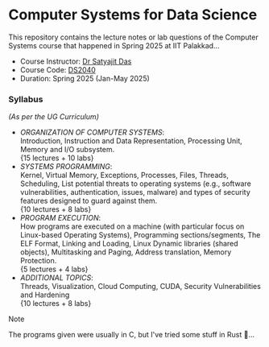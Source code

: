 # Computer Systems for Data Science

This repository contains the lecture notes or lab questions of the Computer Systems course that happened in Spring 2025 at IIT Palakkad...

- Course Instructor: [Dr Satyajit Das](https://iitpkd.ac.in/people/satyajitdas)
- Course Code: [DS2040](https://mfsdsai.iitpkd.ac.in/courses.php)
- Duration: Spring 2025 (Jan-May 2025)


### Syllabus
_(As per the UG Curriculum)_

- _ORGANIZATION OF COMPUTER SYSTEMS_: \
  Introduction, Instruction and Data Representation, Processing Unit, Memory and I/O subsystem. \
  {15 lectures + 10 labs}
- _SYSTEMS PROGRAMMING_: \
  Kernel, Virtual Memory, Exceptions, Processes, Files, Threads, Scheduling, List potential threats to operating systems (e.g., software vulnerabilities, authentication, issues, malware) and types of security features designed to guard against them. \
  {10 lectures + 8 labs}
- _PROGRAM EXECUTION_: \
  How programs are executed on a machine (with particular focus on Linux-based Operating Systems), Programming sections/segments, The ELF Format, Linking and Loading, Linux Dynamic libraries (shared objects), Multitasking and Paging, Address translation, Memory Protection.  \
  {5 lectures + 4 labs}
- _ADDITIONAL TOPICS_: \
  Threads, Visualization, Cloud Computing, CUDA, Security Vulnerabilities and Hardening \
  {10 lectures + 8 labs}


> [!NOTE]
> The programs given were usually in C, but I've tried some stuff in Rust 🦀...

